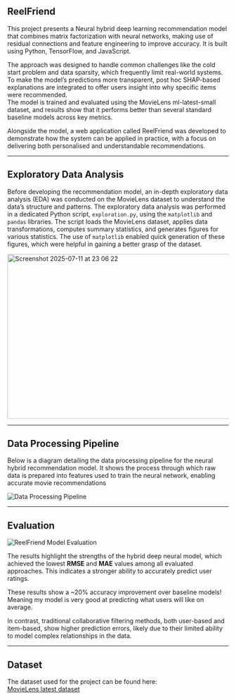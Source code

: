 ## ReelFriend

This project presents a Neural hybrid deep learning recommendation model that combines matrix factorization with neural networks, making use of residual connections and feature engineering to improve accuracy. It is built using Python, TensorFlow, and JavaScript.

The approach was designed to handle common challenges like the cold start problem and data sparsity, which frequently limit real-world systems. To make the model’s predictions more transparent, post hoc SHAP-based explanations are integrated to offer users insight into why specific items were recommended.  
The model is trained and evaluated using the MovieLens ml-latest-small dataset, and results show that it performs better than several standard baseline models across key metrics.

Alongside the model, a web application called ReelFriend was developed to demonstrate how the system can be applied in practice, with a focus on delivering both personalised and understandable recommendations.

---

## Exploratory Data Analysis

Before developing the recommendation model, an in-depth exploratory data analysis (EDA) was conducted on the MovieLens dataset to understand the data’s structure and patterns. The exploratory data analysis was performed in a dedicated Python script, `exploration.py`, using the `matplotlib` and `pandas` libraries. The script loads the MovieLens dataset, applies data transformations, computes summary statistics, and generates figures for various statistics. The use of `matplotlib` enabled quick generation of these figures, which were helpful in gaining a better grasp of the dataset.

<img width="641" height="374" alt="Screenshot 2025-07-11 at 23 06 22" src="https://github.com/user-attachments/assets/6c4d74bf-006b-4ada-9cde-e09cde34d6c2" />

---

## Data Processing Pipeline

Below is a diagram detailing the data processing pipeline for the neural hybrid recommendation model. It shows the process through which raw data is prepared into features used to train the neural network, enabling accurate movie recommendations

![Data Processing Pipeline](https://github.com/user-attachments/assets/b9bb4738-19f8-4fd9-8077-f06039d3b045)


---


## Evaluation

![ReelFriend Model Evaluation](https://github.com/user-attachments/assets/9e3fcb08-ed1f-4947-87fc-487e33c3bd12)

The results highlight the strengths of the hybrid deep neural model, which achieved the lowest **RMSE** and **MAE** values among all evaluated approaches. This indicates a stronger ability to accurately predict user ratings.

These results show a ~20% accuracy improvement over baseline models! Meaning my model is very good at predicting what users will like on average.

In contrast, traditional collaborative filtering methods, both user-based and item-based, show higher prediction errors, likely due to their limited ability to model complex relationships in the data.

---

## Dataset

The dataset used for the project can be found here:  
[MovieLens latest dataset](https://grouplens.org/datasets/movielens/latest/)


